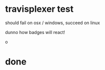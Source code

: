 # travisplexer test

should fail on osx / windows, succeed on linux

dunno how badges will react!

o

# done
